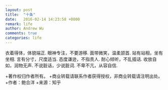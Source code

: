 ```yaml
---
layout: post
title:  "十条"
date:   2016-02-14 14:23:58 +0800
remark: life
author: Andrew Wu
comments: true
categories: life
---
```

 衣着得体，体貌端正.
 眼神专注，不要游移.
 面带微笑，温柔颔首.
 站有站相，坐有坐相.
 言有分寸，尺度适当.
 态度谦逊，不指责人.
 耐心倾听，不乱插话.
 收放自如，润物无声.
 不说脏话，少说脏词.
 不卑不亢，从容自信.
 

 +著作权归作者所有。
 +商业转载请联系作者获得授权，非商业转载请注明出处。
 +作者：鲍合洋
 +来源：知乎
